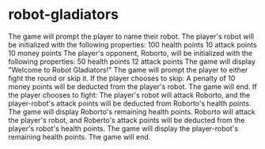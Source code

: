 # robot-gladiators

The game will prompt the player to name their robot.
The player's robot will be initialized with the following properties:
100 health points
10 attack points
10 money points
The player's opponent, Roborto, will be initialized with the following properties:
50 health points
12 attack points
The game will display "Welcome to Robot Gladiators!"
The game will prompt the player to either fight the round or skip it.
If the player chooses to skip:
A penalty of 10 money points will be deducted from the player's robot.
The game will end.
If the player chooses to fight:
The player's robot will attack Roborto, and the player-robot's attack points will be deducted from Roborto's health points.
The game will display Roborto's remaining health points.
Roborto will attack the player's robot, and Roberto's attack points will be deducted from the player's robot's health points.
The game will display the player-robot's remaining health points.
The game will end.
